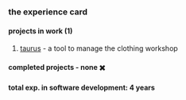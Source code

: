 ### the experience card

#### projects in work (1)
1. [taurus](https://github.com/kenkoro/taurus) - a tool to manage the clothing workshop

#### completed projects - none ✖️

**total exp. in software development: 4 years**
